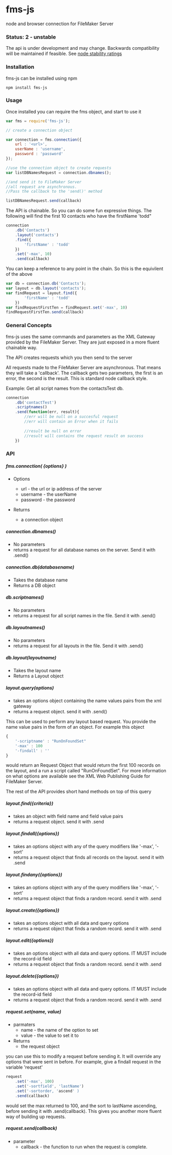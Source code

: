 # fms-js
node and browser connection for FileMaker Server

### Status: 2 - unstable
The api is under development and may change. Backwards compatibility will be maintained if feasible. See [node stability ratings](https://gist.github.com/isaacs/1776425)

### Installation
fms-js can be installed using npm 

`npm install fms-js`

### Usage
Once installed you can require the fms object, and start to use it

```javascript
var fms = require('fms-js');

// create a connection object

var connection = fms.connection({
	url : '<url>',
	userName : 'username',
	password : 'password'
});

//use the connection object to create requests
var listDBNamesRequest = connection.dbnames();

//and send it to FileMaker Server
//all request are asynchronous. 
//Pass the callback to the 'send()' method

listDBNamesRequest.send(callback)

```

The API is chainable. So you can do some fun expressive things.  The following will find the first 10 contacts who have the firstName 'todd"

```javascript
connection
	.db('Contacts')
	.layout('contacts')
	.find({
		'firstName' : 'todd'
	})
	.set('-max', 10)
	.send(callback)

```
You can keep a reference to any point in the chain. So this is the equivilent of the above

```javascript
var db = connection.db('Contacts');
var layout = db.layout('contacts');
var findRequest = layout.find({
		'firstName' : 'todd'
	})
var findRequestFirstTen = findRequest.set('-max', 10)
findRequestFirstTen.send(callback)
```

### General Concepts
fms-js uses the same commands and parameters as the XML Gateway provided by the FileMaker Server. They are just exposed in a more fluent chainable way.

The API creates requests which you then send to the server

All requests made to the FileMaker Server are asynchronous. That means they will take a 'callback'.  The callback gets two parameters, the first is an error, the second is the result.  This is standard node callback style.

Example: Get all script names from the contactsTest db.

```javascript
connection
	.db('contactTest')
	.scriptnames()
	.send(function(err, result){
		//err will be null on a succesful request
		//err will contain an Error when it fails
		
		//result be null on error
		//result will contains the request result on success
	})
```
### API

##### fms.connection( {options} )

* Options

	* url - the url or ip address of the server
	* username - the userName
	* password -  the password

* Returns
	* a connection object


##### connection.dbnames()

* No parameters
* returns a request for all database names on the server. Send it with .send()

##### connection.db(databasename)

* Takes the database name
* Returns a DB object

##### db.scriptnames()
* No parameters
* returns a request for all script names in the file. Send it with .send()

##### db.layoutnames()
* No parameters
* returns a request for all layouts in the file. Send it with .send()

##### db.layout(layoutname)

* Takes the layout name
* Returns a Layout object

##### layout.query(options)
* takes an options object containing the name values pairs from the xml gateway
* returns a request object. send it with .send()

This can be used to perform any layout based request. You provide the name value pairs in the form of an object.  For example this object

```javascript
{
	'-scriptname' : "RunOnFoundSet"
	'-max' : 100
	'-findall' : ''
}
```
would return an Request Object that would return the first 100 records on the layout, and a run a script called "RunOnFoundSet".  For more information on what options are available see the XML Web Publishing Guide for FileMaker Server.

The rest of the API provides short hand methods on top of this query

##### layout.find({criteria})
* takes an object with field name and field value pairs
* returns a request object. send it with .send

##### layout.findall({options})
* takes an options object with any of the query modifiers like '-max', '-sort'
* returns a request object that finds all records on the layout. send it with .send

##### layout.findany({options})
* takes an options object with any of the query modifiers like '-max', '-sort'
* returns a request object that finds a random record. send it with .send

##### layout.create({options})
* takes an options object with all data and query options
* returns a request object that finds a random record. send it with .send

##### layout.edit({options})
* takes an options object with all data and query options. IT MUST include the record-id field
* returns a request object that finds a random record. send it with .send

##### layout.delete({options})
* takes an options object with all data and query options. IT MUST include the record-id field
* returns a request object that finds a random record. send it with .send

##### request.set(name, value)
* parmaters
	* name - the name of the option to set
	* value - the value to set it to
* Returns
	* the request object 

you can use this to modify a request before sending it. It will override any options that were sent in before. For example, give a findall request in the variable 'request'

```javascript
request
	.set('-max', 100)
	.set('-sortfield', 'lastName')
	.set('-sortorder, 'ascend' )
	.send(callback)
```
would set the max returned to 100, and the sort to lastName ascending, before sending it with .send(callback). This gives you another more fluent way of building up requests.

##### request.send(callback)
* parameter
	* callback - the function to run when the request is complete.

